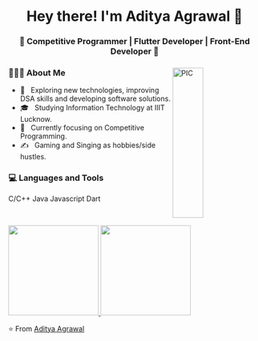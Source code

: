 <h1 align="center">Hey there! I'm Aditya Agrawal 👋 </h1>
<h3 align="center">🚀 Competitive Programmer | Flutter Developer | Front-End Developer 🚀</h3>
<div>
<img width = "35%" align="right" alt="PIC" height="300px" src="https://www.pngitem.com/pimgs/m/4-42822_apple-tv-copy-developer-illustration-png-transparent-png.png" />
<div align="left"> 
  <h3> 👨🏻‍💻 About Me </h3>

  - 🤔 &nbsp; Exploring new technologies, improving DSA skills and developing software solutions.
  - 🎓 &nbsp; Studying Information Technology at IIIT Lucknow.
  - 💼 &nbsp; Currently focusing on Competitive Programming.
  - ✍️ &nbsp; Gaming and Singing as hobbies/side hustles.  
</div> 
</div>

<div>
  <h3> 💻 Languages and Tools </h3>
  <p>
     C/C++
     Java
     Javascript
     Dart
</div> 

<br>
<p>
  <a href="https://github.com/AVS1508">
  <img height="180em" src="https://github-readme-stats.vercel.app/api?username=adityaiiitL&theme=buefy&show_icons=true" />
  <img height="180em" src="https://github-readme-stats.vercel.app/api/top-langs/?username=adityaiiitL&theme=buefy&layout=compact" />
</a>
</p>


⭐️ From [Aditya Agrawal](https://github.com/adityaiiitL)

